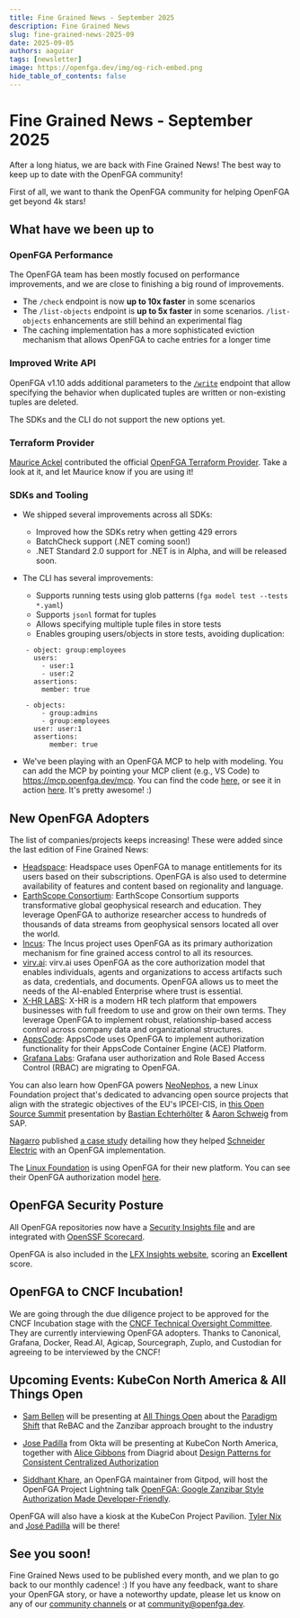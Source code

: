 ```yaml
---
title: Fine Grained News - September 2025
description: Fine Grained News
slug: fine-grained-news-2025-09
date: 2025-09-05
authors: aaguiar
tags: [newsletter]
image: https://openfga.dev/img/og-rich-embed.png
hide_table_of_contents: false
---
```

# Fine Grained News - September 2025

After a long hiatus, we are back with Fine Grained News! The best way to keep up to date with the OpenFGA community! 

First of all, we want to thank the OpenFGA community for helping OpenFGA get beyond 4k stars! 

## What have we been up to

### OpenFGA Performance

The OpenFGA team has been mostly focused on performance improvements, and we are close to finishing a big round of improvements. 

- The `/check` endpoint is now **up to 10x faster** in some scenarios
- The `/list-objects` endpoint is **up to 5x faster** in some scenarios. `/list-objects` enhancements are still behind an experimental flag
- The caching implementation has a more sophisticated eviction mechanism that allows OpenFGA to cache entries for a longer time

### Improved Write API

OpenFGA v1.10 adds additional parameters to the [`/write`](https://openfga.dev/api/service#/Relationship%20Tuples/Write) endpoint that allow specifying the behavior when duplicated tuples are written or non-existing tuples are deleted. 

The SDKs and the CLI do not support the new options yet.

### Terraform Provider

[Maurice Ackel](https://www.linkedin.com/in/maurice-ackel/) contributed the official [OpenFGA Terraform Provider](https://github.com/openfga/terraform-provider-openfga). Take a look at it, and let Maurice know if you are using it!

### SDKs and Tooling

- We shipped several improvements across all SDKs:

  - Improved how the SDKs retry when getting 429 errors
  - BatchCheck support (.NET coming soon!)
  - .NET Standard 2.0 support for .NET is in Alpha, and will be released soon.

- The CLI has several improvements:

  - Supports running tests using glob patterns (`fga model test --tests *.yaml`)
  - Supports `jsonl` format for tuples
  - Allows specifying multiple tuple files in store tests
  - Enables grouping users/objects in store tests, avoiding duplication:

```
    - object: group:employees
      users:
        - user:1
        - user:2
      assertions:
        member: true

    - objects:
        - group:admins
        - group:employees
      user: user:1
      assertions:
          member: true

```
<!-- markdown-link-check-disable -->

  - We've been playing with an OpenFGA MCP to help with modeling. You can add the MCP by pointing your MCP client (e.g., VS Code) to https://mcp.openfga.dev/mcp. You can find the code [here](https://github.com/aaguiarz/openfga-modeling-mcp), or see it in action [here](https://www.youtube.com/watch?v=JNBtf-1NrPM). It's pretty awesome! :)
<!-- markdown-link-check-enable -->

## New OpenFGA Adopters

The list of companies/projects keeps increasing! These were added since the last edition of Fine Grained News:

- [Headspace](https://www.headspace.com/join-us): Headspace uses OpenFGA to manage entitlements for its users based on their subscriptions. OpenFGA is also used to determine availability of features and content based on regionality and language. 
- [EarthScope Consortium](https://www.earthscope.org/): EarthScope Consortium supports transformative global geophysical research and education. They leverage OpenFGA to authorize researcher access to hundreds of thousands of data streams from geophysical sensors located all over the world. 
- [Incus](https://linuxcontainers.org/incus/): The Incus project uses OpenFGA as its primary authorization mechanism for fine grained access control to all its resources. 
- [virv.ai](https://virv.ai): virv.ai uses OpenFGA as the core authorization model that enables individuals, agents and organizations to access artifacts such as data, credentials, and documents. OpenFGA allows us to meet the needs of the AI-enabled Enterprise where trust is essential. 
- [X-HR LABS](https://x-hr.co): X-HR is a modern HR tech platform that empowers businesses with full freedom to use and grow on their own terms. They leverage OpenFGA to implement robust, relationship-based access control across company data and organizational structures. 
- [AppsCode](https://appscode.com): AppsCode uses OpenFGA to implement authorization functionality for their AppsCode Container Engine (ACE) Platform.
- [Grafana Labs](https://grafana.com/): Grafana user authorization and Role Based Access Control (RBAC) are migrating to OpenFGA. 

You can also learn how OpenFGA powers [NeoNephos](https://neonephos.org/), a new Linux Foundation project that's dedicated to advancing open source projects that align with the strategic objectives of the EU's IPCEI-CIS, in [this Open Source Summit](https://www.youtube.com/watch?v=vpDGQgCaLt8) presentation by [Bastian Echterhölter](https://www.linkedin.com/in/bastianechterhoelter/) & [Aaron Schweig](https://www.linkedin.com/in/aaron-schweig-471707199/) from SAP.

[Nagarro](https://www.nagarro.com/) published [a case study](https://www.linkedin.com/posts/nagarro_schneider-success-story-activity-7366395183585763329-up7m/) detailing how they helped [Schneider Electric](https://www.se.com/) with an OpenFGA implementation.

The [Linux Foundation](https://www.linuxfoundation.org/) is using OpenFGA for their new platform. You can see their OpenFGA authorization model [here](https://github.com/linuxfoundation/lfx-v2-helm/blob/f40018f3031ad106f52cfb29b3f9103821ad63b5/charts/lfx-platform/templates/openfga/model.yaml#L25).

## OpenFGA Security Posture

All OpenFGA repositories now have a [Security Insights file](https://github.com/openfga/openfga/blob/main/.github/SECURITY-INSIGHTS.yml) and are integrated with [OpenSSF Scorecard](https://securityscorecards.dev/viewer/?uri=github.com/openfga/openfga).

OpenFGA is also included in the [LFX Insights website](https://insights.linuxfoundation.org/project/openfga), scoring an **Excellent** score.

## OpenFGA to CNCF Incubation!

We are going through the due diligence project to be approved for the CNCF Incubation stage with the [CNCF Technical Oversight Committee](https://www.cncf.io/people/technical-oversight-committee/). They are currently interviewing OpenFGA adopters. Thanks to Canonical, Grafana, Docker, Read.AI, Agicap, Sourcegraph, Zuplo, and Custodian for agreeing to be interviewed by the CNCF!

## Upcoming Events: KubeCon North America & All Things Open

- [Sam Bellen](https://www.linkedin.com/in/sambellen/) will be presenting at [All Things Open](https://2025.allthingsopen.org/) about the [Paradigm Shift](https://2025.allthingsopen.org/sessions/paradigm-shift) that ReBAC and the Zanzibar approach brought to the industry

- [Jose Padilla](https://www.linkedin.com/in/joseapadilla/) from Okta will be presenting at KubeCon North America, together with [Alice Gibbons](https://www.linkedin.com/in/alicejgibbons/) from Diagrid about [Design Patterns for Consistent Centralized Authorization](https://kccncna2025.sched.com/event/27Fek)

- [Siddhant Khare](https://kccncna2025.sched.com/speaker/siddhant_khare.28kd1xzv), an OpenFGA maintainer from Gitpod, will host the OpenFGA Project Lightning talk [OpenFGA: Google Zanzibar Style Authorization Made Developer-Friendly](https://kccncna2025.sched.com/event/27d4i).

OpenFGA will also have a kiosk at the KubeCon Project Pavilion. [Tyler Nix](https://www.linkedin.com/in/tyler-nix/) and [José Padilla](https://www.linkedin.com/in/joseapadilla/) will be there!

## **See you soon!**

Fine Grained News used to be published every month, and we plan to go back to our monthly cadence! :) If you have any feedback, want to share your OpenFGA story, or have a noteworthy update, please let us know on any of our [community channels](https://openfga.dev/community) or at [community@openfga.dev](mailto:community@openfga.dev).

